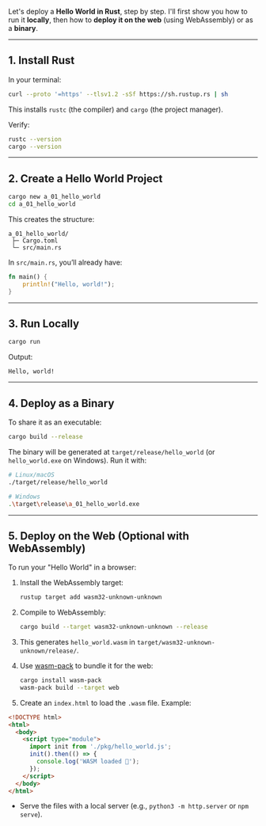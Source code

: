 Let's deploy a **Hello World in Rust**, step by step. I'll first show you how to run it **locally**, then how to **deploy it on the web** (using WebAssembly) or as a **binary**.

---

## 1. Install Rust

In your terminal:

```bash
curl --proto '=https' --tlsv1.2 -sSf https://sh.rustup.rs | sh
```

This installs `rustc` (the compiler) and `cargo` (the project manager).

Verify:

```bash
rustc --version
cargo --version
```

---

## 2. Create a Hello World Project

```bash
cargo new a_01_hello_world
cd a_01_hello_world
```

This creates the structure:

```
a_01_hello_world/
 ├─ Cargo.toml
 └─ src/main.rs
```

In `src/main.rs`, you’ll already have:

```rust
fn main() {
    println!("Hello, world!");
}
```

---

## 3. Run Locally

```bash
cargo run
```

Output:

```
Hello, world!
```

---

## 4. Deploy as a Binary

To share it as an executable:

```bash
cargo build --release
```

The binary will be generated at `target/release/hello_world` (or `hello_world.exe` on Windows). Run it with:

```bash
# Linux/macOS
./target/release/hello_world

# Windows
.\target\release\a_01_hello_world.exe
```

---

## 5. Deploy on the Web (Optional with WebAssembly)

To run your "Hello World" in a browser:

1. Install the WebAssembly target:

   ```bash
   rustup target add wasm32-unknown-unknown
   ```

2. Compile to WebAssembly:

   ```bash
   cargo build --target wasm32-unknown-unknown --release
   ```

3. This generates `hello_world.wasm` in `target/wasm32-unknown-unknown/release/`.

4. Use [wasm-pack](https://rustwasm.github.io/wasm-pack/) to bundle it for the web:

   ```bash
   cargo install wasm-pack
   wasm-pack build --target web
   ```

5. Create an `index.html` to load the `.wasm` file. Example:

```html
<!DOCTYPE html>
<html>
  <body>
    <script type="module">
      import init from './pkg/hello_world.js';
      init().then(() => {
        console.log('WASM loaded 🚀');
      });
    </script>
  </body>
</html>
```

- Serve the files with a local server (e.g., `python3 -m http.server` or `npm serve`).
